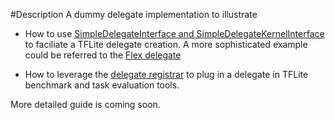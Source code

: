 #Description
A dummy delegate implementation to illustrate

*   How to use
    [SimpleDelegateInterface and SimpleDelegateKernelInterface](https://github.com/tensorflow/tensorflow/blob/master/tensorflow/lite/delegates/utils/simple_delegate.h)
    to faciliate a TFLite delegate creation. A more sophisticated example could
    be referred to the
    [Flex delegate](https://github.com/tensorflow/tensorflow/tree/master/tensorflow/lite/delegates/flex)

*   How to leverage the
    [delegate registrar](https://github.com/tensorflow/tensorflow/tree/master/tensorflow/lite/tools/delegates)
    to plug in a delegate in TFLite benchmark and task evaluation tools.

More detailed guide is coming soon.
